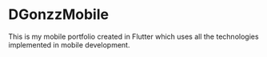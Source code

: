 # DGonzzMobile
This is my mobile portfolio created in Flutter which uses all the technologies implemented in mobile development.
